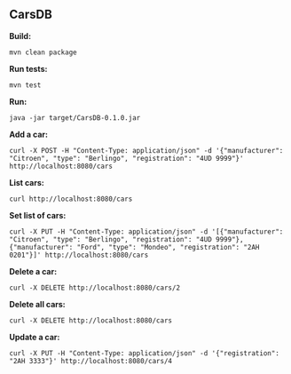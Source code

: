## CarsDB
**Build:**
```
mvn clean package
```

**Run tests:**
```
mvn test
```

**Run:**
```
java -jar target/CarsDB-0.1.0.jar
```

**Add a car:**
```
curl -X POST -H "Content-Type: application/json" -d '{"manufacturer": "Citroen", "type": "Berlingo", "registration": "4UD 9999"}' http://localhost:8080/cars
```

**List cars:**
```
curl http://localhost:8080/cars
```

**Set list of cars:**
```
curl -X PUT -H "Content-Type: application/json" -d '[{"manufacturer": "Citroen", "type": "Berlingo", "registration": "4UD 9999"}, {"manufacturer": "Ford", "type": "Mondeo", "registration": "2AH 0201"}]' http://localhost:8080/cars
```

**Delete a car:**
```
curl -X DELETE http://localhost:8080/cars/2
```

**Delete all cars:**
```
curl -X DELETE http://localhost:8080/cars
```

**Update a car:**
```
curl -X PUT -H "Content-Type: application/json" -d '{"registration": "2AH 3333"}' http://localhost:8080/cars/4
```
